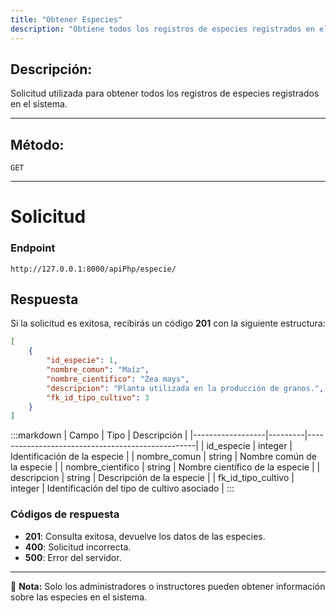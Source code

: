 ```yaml
---
title: "Obtener Especies"
description: "Obtiene todos los registros de especies registrados en el sistema."
---
```


## Descripción:
Solicitud utilizada para obtener todos los registros de especies registrados en el sistema.

---

## Método: 
```
GET
```
---

# **Solicitud**

### **Endpoint**
```
http://127.0.0.1:8000/apiPhp/especie/
```

## **Respuesta**

Si la solicitud es exitosa, recibirás un código **201** con la siguiente estructura:

```json
[
    {
        "id_especie": 1,
        "nombre_comun": "Maíz",
        "nombre_cientifico": "Zea mays",
        "descripcion": "Planta utilizada en la producción de granos.",
        "fk_id_tipo_cultivo": 3
    }
]
```

:::markdown
| Campo             | Tipo    | Descripción                                      |
|------------------|---------|--------------------------------------------------|
| id_especie      | integer | Identificación de la especie                    |
| nombre_comun    | string  | Nombre común de la especie                      |
| nombre_cientifico | string  | Nombre científico de la especie                 |
| descripcion     | string  | Descripción de la especie                        |
| fk_id_tipo_cultivo | integer | Identificación del tipo de cultivo asociado   |
:::

### **Códigos de respuesta**
- **201**: Consulta exitosa, devuelve los datos de las especies.
- **400**: Solicitud incorrecta.
- **500**: Error del servidor.

---

📄 **Nota:** Solo los administradores o instructores pueden obtener información sobre las especies en el sistema.

